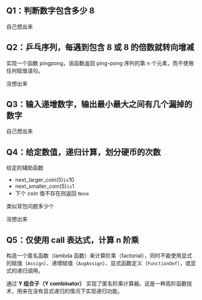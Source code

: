 ## Q1：判断数字包含多少 8

自己想出来

## Q2：乒乓序列，每遇到包含 8 或 8 的倍数就转向增减

实现一个函数 pingpong，该函数返回 ping-pong 序列的第 n 个元素，而不使用任何赋值语句。

没想出来

## Q3：输入递增数字，输出最小最大之间有几个漏掉的数字

自己想出来

## Q4：给定数值，递归计算，划分硬币的次数

给定的辅助函数

- next_larger_coin(5)` is `10
- next_smaller_coin(5)` is `1
- 下个 coin 值不存在则返回 `None`

类似背包问题多少个

没想出来

## Q5：仅使用 call 表达式，计算 n 阶乘

构造一个匿名函数（lambda 函数）来计算阶乘（factorial），同时不能使用显式的赋值（`Assign`）、递增赋值（`AugAssign`）、显式函数定义（`FunctionDef`），或显式的递归调用。

通过 **Y 组合子（Y combinator）** 实现了匿名阶乘计算器。这是一种高阶函数技术，用来在没有显式递归的情况下实现递归功能。
